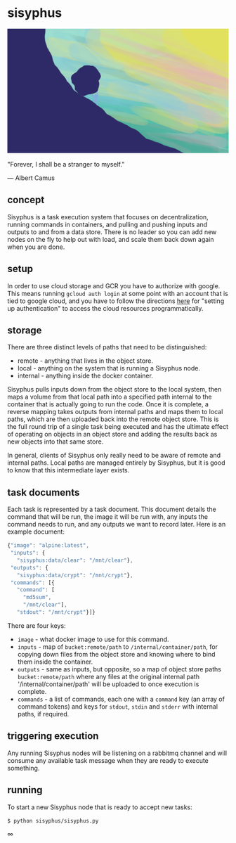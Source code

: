 # sisyphus

![SISYPHUS](https://github.com/CovertLab/sisyphus/blob/master/resources/public/sisyphus.png)

"Forever, I shall be a stranger to myself."

― Albert Camus

## concept

Sisyphus is a task execution system that focuses on decentralization, running commands in containers, and pulling and pushing inputs and outputs to and from a data store. There is no leader so you can add new nodes on the fly to help out with load, and scale them back down again when you are done.

## setup

In order to use cloud storage and GCR you have to authorize with google. This means running `gcloud auth login` at some point with an account that is tied to google cloud, and you have to follow the directions [here](https://cloud.google.com/storage/docs/reference/libraries) for "setting up authentication" to access the cloud resources programmatically. 

## storage

There are three distinct levels of paths that need to be distinguished:

* remote - anything that lives in the object store.
* local - anything on the system that is running a Sisyphus node.
* internal - anything inside the docker container.

Sisyphus pulls inputs down from the object store to the local system, then maps a volume from that local path into a specified path internal to the container that is actually going to run the code. Once it is complete, a reverse mapping takes outputs from internal paths and maps them to local paths, which are then uploaded back into the remote object store. This is the full round trip of a single task being executed and has the ultimate effect of operating on objects in an object store and adding the results back as new objects into that same store.

In general, clients of Sisyphus only really need to be aware of remote and internal paths. Local paths are managed entirely by Sisyphus, but it is good to know that this intermediate layer exists. 

## task documents

Each task is represented by a task document. This document details the command that will be run, the image it will be run with, any inputs the command needs to run, and any outputs we want to record later. Here is an example document:

```js
{"image": "alpine:latest",
 "inputs": {
   "sisyphus:data/clear": "/mnt/clear"},
 "outputs": {
   "sisyphus:data/crypt": "/mnt/crypt"},
 "commands": [{
   "command": [
     "md5sum",
     "/mnt/clear"],
   "stdout": "/mnt/crypt"}]}
```

There are four keys:

* `image` - what docker image to use for this command.
* `inputs` - map of `bucket:remote/path` to `/internal/container/path`, for copying down files from the object store and knowing where to bind them inside the container.
* `outputs` - same as inputs, but opposite, so a map of object store paths `bucket:remote/path` where any files at the original internal path '/internal/container/path' will be uploaded to once execution is complete.
* `commands` - a list of commands, each one with a `command` key (an array of command tokens) and keys for `stdout`, `stdin` and `stderr` with internal paths, if required.

## triggering execution

Any running Sisyphus nodes will be listening on a rabbitmq channel and will consume any available task message when they are ready to execute something.

## running

To start a new Sisyphus node that is ready to accept new tasks:

    $ python sisyphus/sisyphus.py

∞
